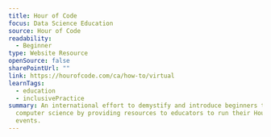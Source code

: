 ```yaml
---
title: Hour of Code
focus: Data Science Education
source: Hour of Code
readability:
  - Beginner
type: Website Resource
openSource: false
sharePointUrl: ""
link: https://hourofcode.com/ca/how-to/virtual
learnTags:
  - education
  - inclusivePractice
summary: An international effort to demystify and introduce beginners to
  computer science by providing resources to educators to run their Hour of Code
  events.
---
```

